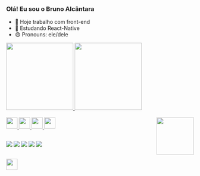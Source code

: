 ### Olá! Eu sou o Bruno Alcântara 

- 🔭 Hoje trabalho com front-end
- 🌱 Estudando React-Native
- 😄 Pronouns: ele/dele

<div>
  <a href="https://github.com/brunofva2">
  <img height="180em" src="https://github-readme-stats.vercel.app/api?username=brunofva2&show_icons=true&theme=radical&include_all_commits=true&count_private=true"/>
  <img height="180em" src="https://github-readme-stats.vercel.app/api/top-langs/?username=brunofva2&layout=compact&langs_count=7&theme=radical"/>
</div> 
  <div style="display inline_block"><br>
    <img align="right" alt"brunog-gif" height="100" width"130" src="https://cdn.discordapp.com/attachments/464313411296165908/912514749550436392/Webp.net-resizeimage.gif">
    <img aling="center" alt"bruno-Js" height="30" width"40" src="https://img.shields.io/badge/JavaScript-F7DF1E?style=for-the-badge&logo=javascript&logoColor=black">
    <img aling="center" alt"bruno-Css" height="30" width"40" src="https://img.shields.io/badge/CSS-239120?&style=for-the-badge&logo=css3&logoColor=white">
    <img aling="center" alt"bruno-React" height="30" width"40" src="https://img.shields.io/badge/React-20232A?style=for-the-badge&logo=react&logoColor=61DAFB">
    <img aling="center" alt"bruno-React-Native" height="30" width"40" src="https://img.shields.io/badge/React_Native-20232A?style=for-the-badge&logo=react&logoColor=61DAFB">
  </div>
 
  ##
  
 <div>
   <a href="https://wa.me/5521972924761" target="_blank"><img src="https://img.shields.io/badge/WhatsApp-25D366?style=for-the-badge&logo=whatsapp&logoColor=white" 
                                                              target="_blank"></a>
  <a href="mailto:brunofva0@hotmail.com?" target="_blank"><img src="https://img.shields.io/badge/Microsoft_Outlook-0078D4?style=for-the-badge&logo=microsoft-outlook&logoColor=white"
                                                             target="_blank"></a>
   <a href="https://www.linkedin.com/in/bruno-alcântara-366085225/" target="_blank"><img src="https://img.shields.io/badge/LinkedIn-0077B5?style=for-the-badge&logo=linkedin&logoColor=white" target="_blank"></a>
  <a href="https://www.instagram.com/brunofva1/" target="_blank"><img src=https://img.shields.io/badge/Instagram-E4405F?style=for-the-badge&logo=instagram&logoColor=white target="_blank"></a>
     <a href="https://discord.gg/GfhAknhyHv" target="_blank"><img src="https://img.shields.io/badge/Discord-7289DA?style=for-the-badge&logo=discord&logoColor=white" target="_blank"></a>
  </div>
  
  ##
  
  <div>
   <img aling="center" alt"plataforma" height="30" width"40" src="https://img.shields.io/badge/Windows-0078D6?style=for-the-badge&logo=windows&logoColor=white"
        target="_blank"></a>
  </div>
  
